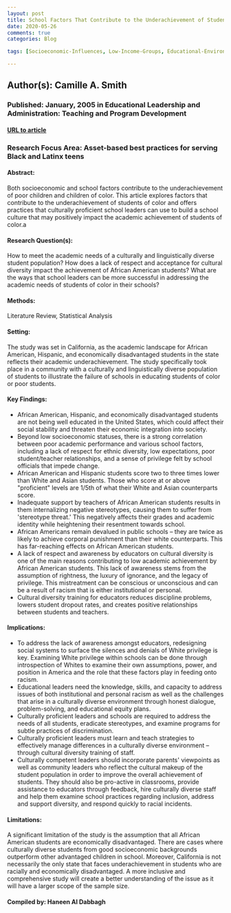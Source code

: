 ```yaml
---
layout: post
title: School Factors That Contribute to the Underachievement of Students of Color and What Culturally Competent School Leaders Can Do
date: 2020-05-26
comments: true
categories: Blog

tags: [Socioeconomic-Influences, Low-Income-Groups, Educational-Environment, Underachievement, Academic-Achievement, Minority-Group-Children, Cultural-Pluralism, Leadership-Responsibility, Culturally-Relevant-Education, Racial-Differences, African-American-Students, White-Students, Hispanic-American-Students, Asian-American-Students, Racial-Bias, Teacher-Expectations-of-Students]

---
```


## Author(s): Camille A. Smith

### Published: January, 2005 in Educational Leadership and Administration: Teaching and Program Development

#### [URL to article](https://files.eric.ed.gov/fulltext/EJ795072.pdf)

### Research Focus Area: Asset-based best practices for serving Black and Latinx teens

#### Abstract:
Both socioeconomic and school factors contribute to the underachievement of poor children and children of color. This article explores factors that contribute to the underachievement of students of color and offers practices that culturally proficient school leaders can use to build a school culture that may positively impact the academic achievement of students of color.a


#### Research Question(s):
How to meet the academic needs of a culturally and linguistically diverse student population? How does a lack of respect and acceptance for cultural diversity impact the achievement of African American students? What are the ways that school leaders can be more successful in addressing the academic needs of students of color in their schools?


#### Methods:
Literature Review, Statistical Analysis


#### Setting:
The study was set in California, as the academic landscape for African American, Hispanic, and economically disadvantaged students in the state reflects their academic underachievement. The study specifically took place in a community with a culturally and linguistically diverse population of students to illustrate the failure of schools in educating students of color or poor students.


#### Key Findings:

- African American, Hispanic, and economically disadvantaged students are not being well educated in the United States, which could affect their social stability and threaten their economic integration into society.  
- Beyond low socioeconomic statuses, there is a strong correlation between poor academic performance and various school factors, including a lack of respect for ethnic diversity, low expectations, poor student/teacher relationships, and a sense of privilege felt by school officials that impede change.
- African American and Hispanic students score two to three times lower than White and Asian students. Those who score at or above "proficient" levels are 1/5th of what their White and Asian counterparts score.  
- Inadequate support by teachers of African American students results in them internalizing negative stereotypes, causing them to suffer from 'stereotype threat.' This negatively affects their grades and academic identity while heightening their resentment towards school.
- African Americans remain devalued in public schools – they are twice as likely to achieve corporal punishment than their white counterparts. This has far-reaching effects on African American students.
- A lack of respect and awareness by educators on cultural diversity is one of the main reasons contributing to low academic achievement by African American students. This lack of awareness stems from the assumption of rightness, the luxury of ignorance, and the legacy of privilege. This mistreatment can be conscious or unconscious and can be a result of racism that is either institutional or personal.  
- Cultural diversity training for educators reduces discipline problems, lowers student dropout rates, and creates positive relationships between students and teachers.


#### Implications:

- To address the lack of awareness amongst educators, redesigning social systems to surface the silences and denials of White privilege is key. Examining White privilege within schools can be done through introspection of Whites to examine their own assumptions, power, and position in America and the role that these factors play in feeding onto racism.  
- Educational leaders need the knowledge, skills, and capacity to address issues of both institutional and personal racism as well as the challenges that arise in a culturally diverse environment through honest dialogue, problem-solving, and educational equity plans.
- Culturally proficient leaders and schools are required to address the needs of all students, eradicate stereotypes, and examine programs for subtle practices of discrimination.  
- Culturally proficient leaders must learn and teach strategies to effectively manage differences in a culturally diverse environment – through cultural diversity training of staff.
- Culturally competent leaders should incorporate parents' viewpoints as well as community leaders who reflect the cultural makeup of the student population in order to improve the overall achievement of students. They should also be pro-active in classrooms, provide assistance to educators through feedback, hire culturally diverse staff and help them examine school practices regarding inclusion, address and support diversity, and respond quickly to racial incidents.


#### Limitations:
A significant limitation of the study is the assumption that all African American students are economically disadvantaged. There are cases where culturally diverse students from good socioeconomic backgrounds outperform other advantaged children in school. Moreover, California is not necessarily the only state that faces underachievement in students who are racially and economically disadvantaged. A more inclusive and comprehensive study will create a better understanding of the issue as it will have a larger scope of the sample size.


#### Compiled by: Haneen Al Dabbagh
